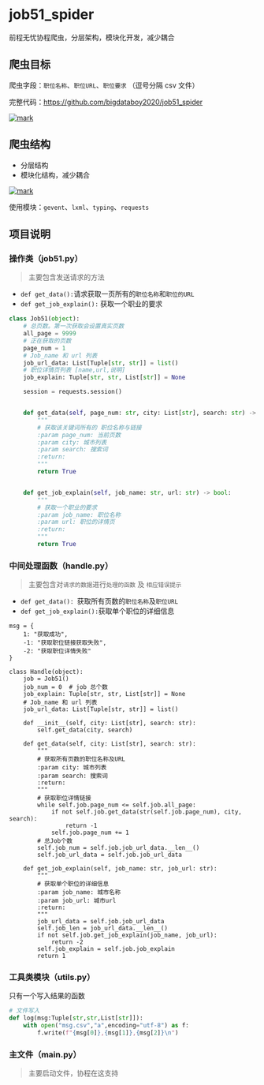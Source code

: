 # job51_spider
前程无忧协程爬虫，分层架构，模块化开发，减少耦合

## 爬虫目标
爬虫字段：`职位名称`、`职位URL`、`职位要求` （逗号分隔 csv 文件）

完整代码：https://github.com/bigdataboy2020/job51_spider

[![mark](https://bigdataboy-cn.oss-cn-shanghai.aliyuncs.com/bigdataboy/20201210/105010058.png)]()

## 爬虫结构
- 分层结构
- 模块化结构，减少耦合

[![mark](https://bigdataboy-cn.oss-cn-shanghai.aliyuncs.com/bigdataboy/20201210/110743497.png)]()

使用模块：`gevent`、`lxml`、`typing`、`requests`


## 项目说明

### 操作类（job51.py）

> 主要包含发送请求的方法

- `def get_data():`请求获取一页所有的`职位名称`和`职位的URL`
- `def get_job_explain():`  获取一个职业的要求

```Python
class Job51(object):
    # 总页数。第一次获取会设置真实页数
    all_page = 9999
    # 正在获取的页数
    page_num = 1
    # Job_name 和 url 列表
    job_url_data: List[Tuple[str, str]] = list()
    # 职位详情页列表 [name,url,说明]
    job_explain: Tuple[str, str, List[str]] = None

    session = requests.session()


    def get_data(self, page_num: str, city: List[str], search: str) -> bool:
        """
        # 获取该关键词所有的 职位名称与链接
        :param page_num: 当前页数
        :param city: 城市列表
        :param search: 搜索词
        :return:
        """
        return True


    def get_job_explain(self, job_name: str, url: str) -> bool:
        """
        # 获取一个职业的要求
        :param job_name: 职位名称
        :param url: 职位的详情页
        :return:
        """
        return True
```

### 中间处理函数（handle.py）
> 主要包含对`请求的数据`进行`处理的函数` 及 `相应错误提示`

- `def get_data(): `获取所有页数的`职位名称`及`职位URL`
- `def get_job_explain():`获取单个职位的详细信息



```
msg = {
    1: "获取成功",
    -1: "获取职位链接获取失败",
    -2: "获取职位详情失败"
}

class Handle(object):
    job = Job51()
    job_num = 0  # job 总个数
    job_explain: Tuple[str, str, List[str]] = None
    # Job_name 和 url 列表
    job_url_data: List[Tuple[str, str]] = list()

    def __init__(self, city: List[str], search: str):
        self.get_data(city, search)

    def get_data(self, city: List[str], search: str):
        """
        # 获取所有页数的职位名称及URL
        :param city: 城市列表
        :param search: 搜索词
        :return:
        """
        # 获取职位详情链接
        while self.job.page_num <= self.job.all_page:
            if not self.job.get_data(str(self.job.page_num), city, search):
                return -1
            self.job.page_num += 1
        # 总Job个数
        self.job_num = self.job.job_url_data.__len__()
        self.job_url_data = self.job.job_url_data

    def get_job_explain(self, job_name: str, job_url: str):
        """
        # 获取单个职位的详细信息
        :param job_name: 城市名称
        :param job_url: 城市url
        :return:
        """
        job_url_data = self.job.job_url_data
        self.job_len = job_url_data.__len__()
        if not self.job.get_job_explain(job_name, job_url):
            return -2
        self.job_explain = self.job.job_explain
        return 1
```

### 工具类模块（utils.py）
只有一个写入结果的函数
```Python
# 文件写入
def log(msg:Tuple[str,str,List[str]]):
    with open("msg.csv","a",encoding="utf-8") as f:
        f.write(f"{msg[0]},{msg[1]},{msg[2]}\n")
```

### 主文件（main.py）
> 主要启动文件，协程在这支持
